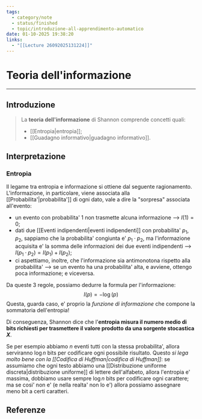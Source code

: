 ```yaml
---
tags:
  - category/note
  - status/finished
  - topic/introduzione-all-apprendimento-automatico
date: 01-10-2025 19:38:20
links:
  - "[[Lecture 26092025131224]]"
---
```

# Teoria dell'informazione
---
## Introduzione
>La **teoria dell'informazione** di Shannon comprende concetti quali:
> - [[Entropia|entropia]];
> - [[Guadagno informativo|guadagno informativo]].

## Interpretazione
### Entropia
Il legame tra entropia e informazione si ottiene dal seguente ragionamento. L'informazione, in particolare, viene associata alla [[Probabilita'|probabilita']] di ogni dato, vale a dire la "sorpresa" associata all'evento:
- un evento con probabilita' 1 non trasmette alcuna informazione --> $I(1) = 0$;
- dati due [[Eventi indipendenti|eventi indipendenti]] con probabilita' $p_{1}, p_{2}$, sappiamo che la probabilita' congiunta e' $p_{1} \cdot p_{2}$, ma l'informazione acquisita e' la somma delle informazioni dei due eventi indipendenti --> $I(p_{1} \cdot p_{2}) = I(p_{1}) + I(p_{2})$;
- ci aspettiamo, inoltre, che l'informazione sia antimonotona rispetto alla probabilita' --> se un evento ha una probabilita' alta, e avviene, ottengo poca informazione; e viceversa.

Da queste 3 regole, possiamo dedurre la formula per l'informazione:
$$I(p) = -\log(p)$$
Questa, guarda caso, e' proprio la _funzione di informazione_ che compone la sommatoria dell'entropia!

Di conseguenza, Shannon dice che l'**entropia misura il numero medio di bits richiesti per trasmettere il valore prodotto da una sorgente stocastica $X$**.

Se per esempio abbiamo $n$ eventi tutti con la stessa probabilita', allora serviranno $\log{n}$ bits per codificare ogni possibile risultato. Questo _si lega molto bene con la [[Codifica di Huffman|codifica di Huffman]]_: se assumiamo che ogni testo abbiamo una [[Distribuzione uniforme discreta|distribuzione uniforme]] di lettere dell'alfabeto, allora l'entropia e' massima, dobbiamo usare sempre $\log{n}$ bits per codificare ogni carattere; ma se cosi' non e' (e nella realta' non lo e') allora possiamo assegnare meno bit a certi caratteri.

## Referenze